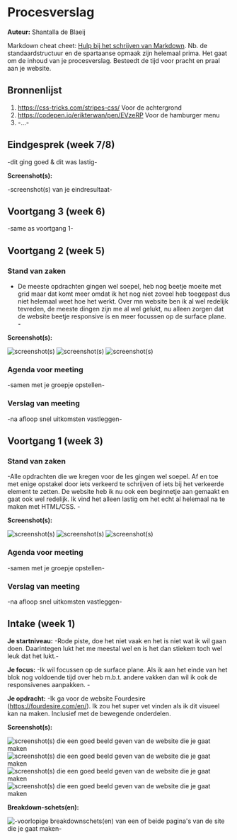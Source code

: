 # Procesverslag
**Auteur:** Shantalla de Blaeij

Markdown cheat cheet: [Hulp bij het schrijven van Markdown](https://github.com/adam-p/markdown-here/wiki/Markdown-Cheatsheet). Nb. de standaardstructuur en de spartaanse opmaak zijn helemaal prima. Het gaat om de inhoud van je procesverslag. Besteedt de tijd voor pracht en praal aan je website.



## Bronnenlijst
1. https://css-tricks.com/stripes-css/ Voor de achtergrond
2. https://codepen.io/erikterwan/pen/EVzeRP Voor de hamburger menu
3. -...-



## Eindgesprek (week 7/8)

-dit ging goed & dit was lastig-

**Screenshot(s):**

-screenshot(s) van je eindresultaat-



## Voortgang 3 (week 6)

-same as voortgang 1-



## Voortgang 2 (week 5)

### Stand van zaken

- De meeste opdrachten gingen wel soepel, heb nog beetje moeite met grid maar dat komt meer omdat ik het nog niet zoveel heb toegepast dus niet helemaal weet hoe het werkt. Over mn website ben ik al wel redelijk tevreden, de meeste dingen zijn me al wel gelukt, nu alleen zorgen dat de website beetje responsive is en meer focussen op de surface plane. -

**Screenshot(s):**

![screenshot(s)](images/Home.week5.png)
![screenshot(s)](images/Menu.week5.png)
![screenshot(s)](images/Artikel.week5.png)

### Agenda voor meeting

-samen met je groepje opstellen-

### Verslag van meeting

-na afloop snel uitkomsten vastleggen-



## Voortgang 1 (week 3)

### Stand van zaken

-Alle opdrachten die we kregen voor de les gingen wel soepel. Af en toe met enige opstakel door iets verkeerd te schrijven of iets bij het verkeerde element te zetten. De website heb ik nu ook een beginnetje aan gemaakt en gaat ook wel redelijk. Ik vind het alleen lastig om het echt al helemaal na te maken met HTML/CSS. -

**Screenshot(s):**

![screenshot(s)](images/Screenshot7.png)
![screenshot(s)](images/Screenshot6.png)
![screenshot(s)](images/Screenshot5.png)

### Agenda voor meeting

-samen met je groepje opstellen-

### Verslag van meeting

-na afloop snel uitkomsten vastleggen-



## Intake (week 1)

**Je startniveau:** -Rode piste, doe het niet vaak en het is niet wat ik wil gaan doen. Daarintegen lukt het me meestal wel en is het dan stiekem toch wel leuk dat het lukt.-

**Je focus:** -Ik wil focussen op de surface plane. Als ik aan het einde van het blok nog voldoende tijd over heb m.b.t. andere vakken dan wil ik ook de responsivenes aanpakken. -

**Je opdracht:** -Ik ga voor de website Fourdesire (https://fourdesire.com/en/). Ik zou het super vet vinden als ik dit visueel kan na maken. Inclusief met de bewegende onderdelen. 


**Screenshot(s):**

![screenshot(s) die een goed beeld geven van de website die je gaat maken](images/screenshot1.png)
![screenshot(s) die een goed beeld geven van de website die je gaat maken](images/Screenshot2.png)
![screenshot(s) die een goed beeld geven van de website die je gaat maken](images/Screenshot3.png)
![screenshot(s) die een goed beeld geven van de website die je gaat maken](images/Screenshot4.png)

**Breakdown-schets(en):**

![-voorlopige breakdownschets(en) van een of beide pagina's van de site die je gaat maken-](images/dummy-image.svg)
